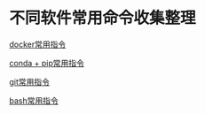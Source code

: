# 不同软件常用命令收集整理

[docker常用指令](code/docker.md)

[conda + pip常用指令](code/conda.md)

[git常用指令](code/git.md)

[bash常用指令](code/bash.md)
